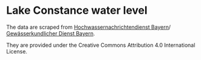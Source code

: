 # Lake Constance water level

The data are scraped from [Hochwassernachrichtendienst Bayern](https://www.hnd.bayern.de/pegel/iller_lech/lindau-20001001?begin=01.01.2023)/
[Gewässerkundlicher Dienst Bayern](https://www.gkd.bayern.de/de/seen/wasserstand/bayern/lindau-20001001/download).

They are provided under the Creative Commons Attribution 4.0 International License.